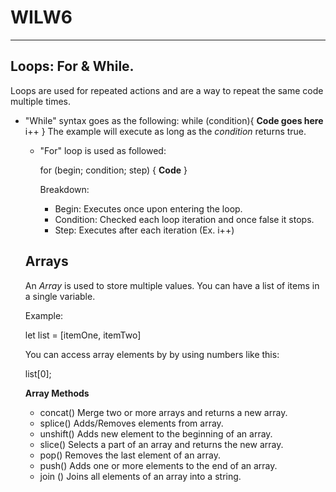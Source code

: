 # WILW6

---

## Loops: For & While.

Loops are used for repeated actions and are a way to repeat the same code multiple times.

- "While" syntax goes as the following:
  while (condition){
      **Code goes here**
      i++
  }
  The example will execute as long as the *condition* returns true. 

  - "For" loop is used as followed:
    
    for (begin; condition; step) {
        **Code**
    }

    Breakdown:

    - Begin: Executes once upon entering the loop.
    - Condition: Checked each loop iteration and once false it stops.
    - Step: Executes after each iteration (Ex. i++)
  

  ## Arrays

  An *Array* is used to store multiple values. You can have a list of items in a single variable.

  Example: 

  let list = [itemOne, itemTwo]

  You can access array elements by by using numbers like this:

  list[0];

  **Array Methods**

  - concat() Merge two or more arrays and returns a new array.
  - splice() Adds/Removes elements from array.
  - unshift() Adds new element to the beginning of an array.
  - slice() Selects a part of an array and returns the new array.
  - pop() Removes the last element of an array.
  - push() Adds one or more elements to the end of an array.
  - join () Joins all elements of an array into a string.



